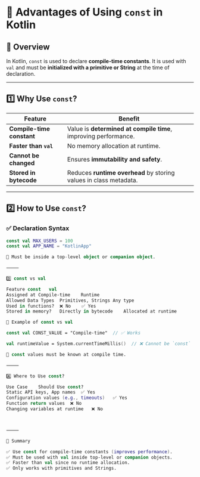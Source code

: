 # 🔹 Advantages of Using `const` in Kotlin  

## 📌 Overview  
In Kotlin, `const` is used to declare **compile-time constants**. It is used with `val` and must be **initialized with a primitive or String** at the time of declaration.

---

## **1️⃣ Why Use `const`?**  
| Feature | Benefit |
|---------|---------|
| **Compile-time constant** | Value is **determined at compile time**, improving performance. |
| **Faster than `val`** | No memory allocation at runtime. |
| **Cannot be changed** | Ensures **immutability and safety**. |
| **Stored in bytecode** | Reduces **runtime overhead** by storing values in class metadata. |

---

## **2️⃣ How to Use `const`?**  
### ✅ **Declaration Syntax**
```kotlin
const val MAX_USERS = 100
const val APP_NAME = "KotlinApp"

📌 Must be inside a top-level object or companion object.

⸻

3️⃣ const vs val

Feature	const	val
Assigned at	Compile-time	Runtime
Allowed Data Types	Primitives, Strings	Any type
Used in functions?	❌ No	✅ Yes
Stored in memory?	Directly in bytecode	Allocated at runtime

🔹 Example of const vs val

const val CONST_VALUE = "Compile-time"  // ✅ Works

val runtimeValue = System.currentTimeMillis()  // ❌ Cannot be `const`

📌 const values must be known at compile time.

⸻

4️⃣ Where to Use const?

Use Case	Should Use const?
Static API keys, App names	✅ Yes
Configuration values (e.g., timeouts)	✅ Yes
Function return values	❌ No
Changing variables at runtime	❌ No



⸻

📌 Summary

✅ Use const for compile-time constants (improves performance).
✅ Must be used with val inside top-level or companion objects.
✅ Faster than val since no runtime allocation.
✅ Only works with primitives and Strings.


